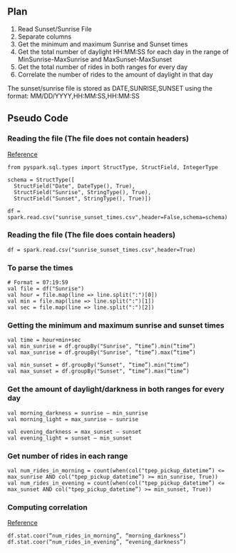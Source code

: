 ## Plan
1. Read Sunset/Sunrise File
2. Separate columns
3. Get the minimum and maximum Sunrise and Sunset times
4. Get the total number of daylight HH:MM:SS for each day in the range of MinSunrise-MaxSunrise and MaxSunset-MaxSunset
5. Get the total number of rides in both ranges for every day
6. Correlate the number of rides to the amount of daylight in that day

The sunset/sunrise file is stored as DATE,SUNRISE,SUNSET using the format:
MM/DD/YYYY,HH:MM:SS,HH:MM:SS

## Pseudo Code

### Reading the file (The file does not contain headers)
[Reference](https://stackoverflow.com/questions/44558139/how-to-read-csv-without-header-and-name-them-with-names-while-reading-in-pyspark)

```
from pyspark.sql.types import StructType, StructField, IntegerType

schema = StructType([
  StructField("Date", DateType(), True),
  StructField("Sunrise", StringType(), True),
  StructField("Sunset", StringType(), True)])

df = spark.read.csv("sunrise_sunset_times.csv",header=False,schema=schema)
```

### Reading the file (The file does contain headers)

```
df = spark.read.csv("sunrise_sunset_times.csv",header=True)
```


### To parse the times
```
# Format = 07:19:59
val file = df("Sunrise")
val hour = file.map(line => line.split(":")[0])
val min = file.map(line => line.split(":")[1])
val sec = file.map(line => line.split(":")[2])
```

### Getting the minimum and maximum sunrise and sunset times
```
val time = hour+min+sec
val min_sunrise = df.groupBy("Sunrise", “time”).min(“time”)
val max_sunrise = df.groupBy("Sunrise", “time”).max(“time”)

val min_sunset = df.groupBy("Sunset", “time”).min(“time”)
val max_sunset = df.groupBy("Sunset", “time”).max(“time”)
```


### Get the amount of daylight/darkness in both ranges for every day
```
val morning_darkness = sunrise – min_sunrise
val morning_light = max_sunrise – sunrise

val evening_darkness = max_sunset – sunset
val evening_light = sunset – min_sunset
```

### Get number of rides in each range
```
val num_rides_in_morning = count(when(col("tpep_pickup_datetime”) <= max_sunrise AND col("tpep_pickup_datetime”) >= min_sunrise, True))
val num_rides_in_evening = count(when(col("tpep_pickup_datetime”) <= max_sunset AND col("tpep_pickup_datetime”) >= min_sunset, True))
```

### Computing correlation 
[Reference](https://stackoverflow.com/questions/37618977/pyspark-computing-correlation)

```
df.stat.coor(“num_rides_in_morning”, “morning_darkness”)
df.stat.coor(“num_rides_in_evening”, “evening_darkness”)
```
